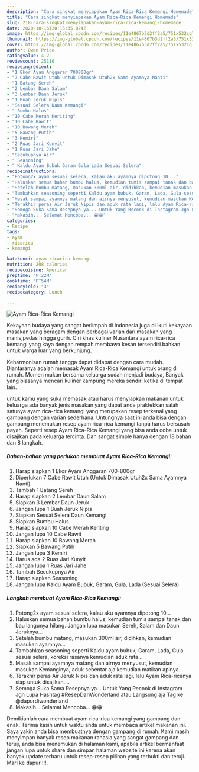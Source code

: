 ```yaml
---
description: "Cara singkat menyiapakan Ayam Rica-Rica Kemangi Homemade"
title: "Cara singkat menyiapakan Ayam Rica-Rica Kemangi Homemade"
slug: 218-cara-singkat-menyiapakan-ayam-rica-rica-kemangi-homemade
date: 2020-10-16T20:16:35.024Z
image: https://img-global.cpcdn.com/recipes/11e4867b3d2ff2a5/751x532cq70/ayam-rica-rica-kemangi-foto-resep-utama.jpg
thumbnail: https://img-global.cpcdn.com/recipes/11e4867b3d2ff2a5/751x532cq70/ayam-rica-rica-kemangi-foto-resep-utama.jpg
cover: https://img-global.cpcdn.com/recipes/11e4867b3d2ff2a5/751x532cq70/ayam-rica-rica-kemangi-foto-resep-utama.jpg
author: Owen Price
ratingvalue: 4.2
reviewcount: 25116
recipeingredient:
- "1 Ekor Ayam Anggaran 700800gr"
- "7 Cabe Rawit Utuh Untuk Dimasak Utuh2x Sama Ayamnya Nanti"
- "1 Batang Sereh"
- "2 Lembar Daun Salam"
- "3 Lembar Daun Jeruk"
- "1 Buah Jeruk Nipis"
- "Sesuai Selera Daun Kemangi"
- " Bumbu Halus"
- "10 Cabe Merah Keriting"
- "10 Cabe Rawit"
- "10 Bawang Merah"
- "5 Bawang Putih"
- "3 Kemiri"
- "2 Ruas Jari Kunyit"
- "1 Ruas Jari Jahe"
- "Secukupnya Air"
- " Seasoning"
- " Kaldu Ayam Bubuk Garam Gula Lada Sesuai Selera"
recipeinstructions:
- "Potong2x ayam sesuai selera, kalau aku ayamnya dipotong 10..."
- "Haluskan semua bahan bumbu halus, kemudian tumis sampai tanak dan bau langunya hilang. Jangan lupa masukan Sereh, Salam dan Daun Jeruknya..."
- "Setelah bumbu matang, masukan 300ml air, didihkan, kemudian masukan ayamnya..."
- "Tambahkan seasoning seperti Kaldu ayam bubuk, Garam, Lada, Gula sesuai selera, koreksi rasanya kemudian aduk rata..."
- "Masak sampai ayamnya matang dan airnya menyusut, kemudian masukan Kemanginya, aduk sebentar aja kemudian matikan apinya..."
- "Terakhir peras Air Jeruk Nipis dan aduk rata lagi, lalu Ayam Rica-ricanya siap untuk disajikan...."
- "Semoga Suka Sama Resepnya ya... Untuk Yang Recook di Instagram Jgn Lupa Hashtag #ResepDariWonderland atau Langsung aja Tag ke @dapurdiwonderland"
- "Makasih... Selamat Mencoba... 😁😁"
categories:
- Recipe
tags:
- ayam
- ricarica
- kemangi

katakunci: ayam ricarica kemangi 
nutrition: 208 calories
recipecuisine: American
preptime: "PT22M"
cooktime: "PT54M"
recipeyield: "3"
recipecategory: Lunch

---
```



![Ayam Rica-Rica Kemangi](https://img-global.cpcdn.com/recipes/11e4867b3d2ff2a5/751x532cq70/ayam-rica-rica-kemangi-foto-resep-utama.jpg)

Kekayaan budaya yang sangat berlimpah di Indonesia juga di ikuti kekayaan masakan yang beragam dengan berbagai varian dari masakan yang manis,pedas hingga gurih. Ciri khas kuliner Nusantara ayam rica-rica kemangi yang kaya dengan rempah membawa kesan tersendiri bahkan untuk warga luar yang berkunjung.




Keharmonisan rumah tangga dapat didapat dengan cara mudah. Diantaranya adalah memasak Ayam Rica-Rica Kemangi untuk orang di rumah. Momen makan bersama keluarga sudah menjadi budaya, Banyak yang biasanya mencari kuliner kampung mereka sendiri ketika di tempat lain.

untuk kamu yang suka memasak atau harus menyiapkan makanan untuk keluarga ada banyak jenis masakan yang dapat anda praktekkan salah satunya ayam rica-rica kemangi yang merupakan resep terkenal yang gampang dengan varian sederhana. Untungnya saat ini anda bisa dengan gampang menemukan resep ayam rica-rica kemangi tanpa harus bersusah payah.
Seperti resep Ayam Rica-Rica Kemangi yang bisa anda coba untuk disajikan pada keluarga tercinta. Dan sangat simple hanya dengan 18 bahan dan 8 langkah.


<!--inarticleads1-->

##### Bahan-bahan yang perlukan membuat Ayam Rica-Rica Kemangi:

1. Harap siapkan 1 Ekor Ayam Anggaran 700-800gr
1. Diperlukan 7 Cabe Rawit Utuh (Untuk Dimasak Utuh2x Sama Ayamnya Nanti)
1. Tambah 1 Batang Sereh
1. Harap siapkan 2 Lembar Daun Salam
1. Siapkan 3 Lembar Daun Jeruk
1. Jangan lupa 1 Buah Jeruk Nipis
1. Siapkan Sesuai Selera Daun Kemangi
1. Siapkan  Bumbu Halus
1. Harap siapkan 10 Cabe Merah Keriting
1. Jangan lupa 10 Cabe Rawit
1. Harap siapkan 10 Bawang Merah
1. Siapkan 5 Bawang Putih
1. Jangan lupa 3 Kemiri
1. Harus ada 2 Ruas Jari Kunyit
1. Jangan lupa 1 Ruas Jari Jahe
1. Tambah Secukupnya Air
1. Harap siapkan  Seasoning
1. Jangan lupa  Kaldu Ayam Bubuk, Garam, Gula, Lada (Sesuai Selera)




<!--inarticleads2-->

##### Langkah membuat  Ayam Rica-Rica Kemangi:

1. Potong2x ayam sesuai selera, kalau aku ayamnya dipotong 10...
1. Haluskan semua bahan bumbu halus, kemudian tumis sampai tanak dan bau langunya hilang. Jangan lupa masukan Sereh, Salam dan Daun Jeruknya...
1. Setelah bumbu matang, masukan 300ml air, didihkan, kemudian masukan ayamnya...
1. Tambahkan seasoning seperti Kaldu ayam bubuk, Garam, Lada, Gula sesuai selera, koreksi rasanya kemudian aduk rata...
1. Masak sampai ayamnya matang dan airnya menyusut, kemudian masukan Kemanginya, aduk sebentar aja kemudian matikan apinya...
1. Terakhir peras Air Jeruk Nipis dan aduk rata lagi, lalu Ayam Rica-ricanya siap untuk disajikan....
1. Semoga Suka Sama Resepnya ya... Untuk Yang Recook di Instagram Jgn Lupa Hashtag #ResepDariWonderland atau Langsung aja Tag ke @dapurdiwonderland
1. Makasih... Selamat Mencoba... 😁😁




Demikianlah cara membuat ayam rica-rica kemangi yang gampang dan enak. Terima kasih untuk waktu anda untuk membaca artikel makanan ini. Saya yakin anda bisa membuatnya dengan gampang di rumah. Kami masih menyimpan banyak resep makanan rahasia yang sangat gampang dan teruji, anda bisa menemukan di halaman kami, apabila artikel bermanfaat jangan lupa untuk share dan simpan halaman website ini karena akan banyak update terbaru untuk resep-resep pilihan yang terbukti dan teruji. Mari ke dapur !!!. 
